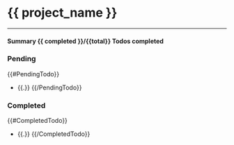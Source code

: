 # **{{ project_name }}**
___

#### **Summary** {{ completed }}/{{total}} Todos completed

### **Pending**

{{#PendingTodo}}
* {{.}}
{{/PendingTodo}}


### **Completed**

{{#CompletedTodo}}
* {{.}}
{{/CompletedTodo}}
